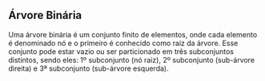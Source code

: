 ## Árvore Binária

Uma árvore binária é um conjunto finito de elementos, onde cada elemento é denominado nó e o primeiro é conhecido como raiz da árvore. Esse conjunto pode estar
vazio ou ser particionado em três subconjuntos distintos, sendo eles: 1º subconjunto (nó raiz), 2º subconjunto (sub-árvore direita) e 3ª subconjunto (sub-árvore esquerda).